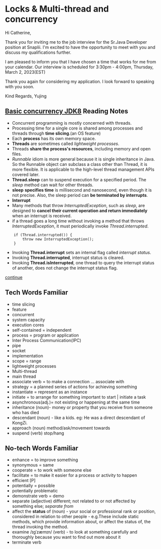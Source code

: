 # Locks & Multi-thread and concurrency
Hi Catherine,

Thank you for inviting me to the job interview for the Sr.Java Developer position at Snaplii. I'm excited to have the opportunity to meet with you and discuss my qualifications further.

I am pleased to inform you that I have chosen a time that works for me from your calendar. Our interview is scheduled for 3:30pm - 4:00pm, Thursday, March 2, 2023(EST)

Thank you again for considering my application. I look forward to speaking with you soon.

Kind Regards,
Yujing

## [Basic concurrency JDK8](https://docs.oracle.com/javase/tutorial/essential/concurrency/index.html) Reading Notes
- Concurrent programming is mostly concerned with threads.
- Processing time for a single core is shared among processes and threads through **time slicing**.(an OS feature)
- Each **process** has its own memory space.
- **Threads** are sometimes called _lightweight processes_.
- Threads **share the process's resources**, including memory and open files.
- *Runnable* idiom is more general because it is single inheritance in Java. So the Runnable object can subclass a class other than Thread, it is more flexible. It is applicable to the high-level thread management APIs covered later.
- **Thread.sleep** can to suspend execution for a specified period. The _sleep_ method can wait for other threads.
- **sleep** **specifies time** is millisecond and nanosecond, even though it is not precise. Also, the sleep period can **be terminated by interrupts**.
- **Interrupt** 
- Many methods that throw _InterruptedException_, such as _sleep_, are designed to **cancel their current operation and return immediately** when an interrupt is received.
- if a thread goes a long time without invoking a method that throws _InterruptedException_, it must periodically invoke _Thread.interrupted_.
```
    if (Thread.interrupted()) {
        throw new InterruptedException();
    }
```
- Invoking **Thread.interrupt** sets an internal flag called _interrupt status_.
- Invoking **Thread.interrupted**, interrupt status is cleared.
- Invoking **Thread.isInterrupted**,  one thread to query the interrupt status of another, does not change the interrupt status flag.




[continue](https://docs.oracle.com/javase/tutorial/essential/concurrency/join.html)


## Tech Words Familiar
- time slicing
- feature
- concurrent
- system capacity
- execution cores
- self-contained = independent
- process = program or application
- Inter Process Communication(IPC)
- pipe
- socket
- implementation
- scope = range
- lightweight processes
- Multi-thread
- main thread
- associate verb = to make a connection  ... associate with
- strategy = a planned series of actions for achieving something
- instantiate = represent as an instance
- initiate = to arrange for something important to start  | initiate a task
- asynchronous(adj.)= not existing or happening at the same time
- inheritance (noun)- money or property that you receive from someone who has died
- descendant (noun) - like a kids. eg: He was a direct descendant of KongZi.
- approach (noun) method/ask/movement towards
- suspend (verb) stop/hang
## No-tech Words Familiar
- enhance = to improve something
- synonymous = same
- cooperate = to work with someone else
- facilitate = to make it easier for a process or activity to happen
- efficient [P]
- potentially = possible
- potentially problematic
- demonstrate verb = demo
- separate (adjective) different; not related to or not affected by something else; _separate from_ 
- affect the **status** of (noun) - your social or professional rank or position, considered in relation to other people - e.g.These include static methods, which provide information about, or affect the status of, the thread invoking the method.
- examine /ɪɡˈzæmɪn/ (verb) -  to look at something carefully and thoroughly because you want to find out more about it
- terminate verb
